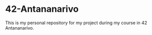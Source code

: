 # 42-Antananarivo
This is my personal repository for my project during my course in 42 Antananarivo.
